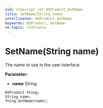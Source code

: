 ```yaml
---
uid: crmscript_ref_NSProduct_SetName
title: SetName(String name)
intellisense: NSProduct.SetName
keywords: NSProduct, GetName
so.topic: reference
---
```


# SetName(String name)

The name to use in the user interface.

**Parameter:** 
* **name** String

```crmscript
NSProduct thing;
String name;
thing.SetName(name);
```


